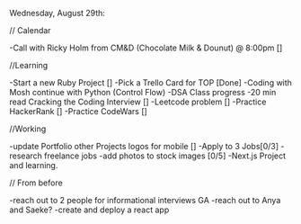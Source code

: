 Wednesday, August 29th:

// Calendar

-Call with Ricky Holm from CM&D (Chocolate Milk & Dounut) @ 8:00pm []

//Learning

-Start a new Ruby Project []
-Pick a Trello Card for TOP [Done]
-Coding with Mosh continue with Python (Control Flow)
-DSA Class progress
-20 min read Cracking the Coding Interview []
-Leetcode problem []
-Practice HackerRank []
-Practice CodeWars []

//Working

-update Portfolio other Projects logos for mobile []
-Apply to 3 Jobs[0/3]
-research freelance jobs
-add photos to stock images [0/5]
-Next.js Project and learning.

// From before

-reach out to 2 people for informational interviews GA
-reach out to Anya and Saeke?
-create and deploy a react app
